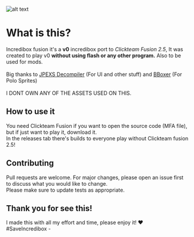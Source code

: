 ![alt text](https://i.imgur.com/YbMNaZh.png)

# What is this?

Incredibox fusion it's a **v0** incredibox port to *Clickteam Fusion 2.5*, It was created to play v0 **without using flash or any other program.** Also to be used for mods.
<br><br>
Big thanks to [JPEXS Decompiler](https://github.com/jindrapetrik/jpexs-decompiler) (For UI and other stuff) and [BBoxer](https://www.youtube.com/@bboxer) (For Polo Sprites)
<br><br>
I DONT OWN ANY OF THE ASSETS USED ON THIS.

## How to use it

You need Clickteam Fusion if you want to open the source code (MFA file), but if just want to play it, download it.
<br>
In the releases tab there's builds to everyone play without Clickteam fusion 2.5!

## Contributing

Pull requests are welcome. For major changes, please open an issue first
<br>
to discuss what you would like to change.
<br>
Please make sure to update tests as appropriate.

## Thank you for see this!

I made this with all my effort and time, please enjoy it! ❤️
<br>
#SaveIncredibox -
